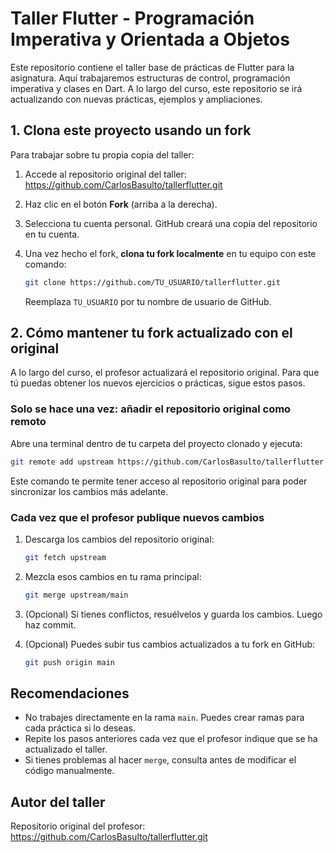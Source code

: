 
# Taller Flutter - Programación Imperativa y Orientada a Objetos

Este repositorio contiene el taller base de prácticas de Flutter para la asignatura. Aquí trabajaremos estructuras de control, programación imperativa y clases en Dart. A lo largo del curso, este repositorio se irá actualizando con nuevas prácticas, ejemplos y ampliaciones.

## 1. Clona este proyecto usando un **fork**

Para trabajar sobre tu propia copia del taller:

1. Accede al repositorio original del taller:  
   https://github.com/CarlosBasulto/tallerflutter.git

2. Haz clic en el botón **Fork** (arriba a la derecha).

3. Selecciona tu cuenta personal. GitHub creará una copia del repositorio en tu cuenta.

4. Una vez hecho el fork, **clona tu fork localmente** en tu equipo con este comando:

   ```bash
   git clone https://github.com/TU_USUARIO/tallerflutter.git
   ```

   Reemplaza `TU_USUARIO` por tu nombre de usuario de GitHub.

## 2. Cómo mantener tu fork actualizado con el original

A lo largo del curso, el profesor actualizará el repositorio original. Para que tú puedas obtener los nuevos ejercicios o prácticas, sigue estos pasos.

### Solo se hace una vez: añadir el repositorio original como remoto

Abre una terminal dentro de tu carpeta del proyecto clonado y ejecuta:

```bash
git remote add upstream https://github.com/CarlosBasulto/tallerflutter.git
```

Este comando te permite tener acceso al repositorio original para poder sincronizar los cambios más adelante.

### Cada vez que el profesor publique nuevos cambios

1. Descarga los cambios del repositorio original:

   ```bash
   git fetch upstream
   ```

2. Mezcla esos cambios en tu rama principal:

   ```bash
   git merge upstream/main
   ```

3. (Opcional) Si tienes conflictos, resuélvelos y guarda los cambios. Luego haz commit.

4. (Opcional) Puedes subir tus cambios actualizados a tu fork en GitHub:

   ```bash
   git push origin main
   ```

## Recomendaciones

- No trabajes directamente en la rama `main`. Puedes crear ramas para cada práctica si lo deseas.
- Repite los pasos anteriores cada vez que el profesor indique que se ha actualizado el taller.
- Si tienes problemas al hacer `merge`, consulta antes de modificar el código manualmente.

## Autor del taller

Repositorio original del profesor:  
https://github.com/CarlosBasulto/tallerflutter.git
